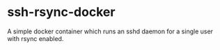 # ssh-rsync-docker
A simple docker container which runs an sshd daemon for a single user with rsync enabled. 
